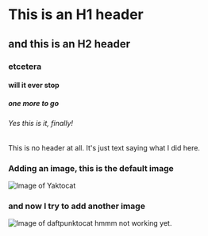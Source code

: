 # This is an H1 header
## and this is an H2 header
### etcetera
#### will it ever stop
##### one more to go
###### Yes this is it, finally!
This is no header at all. It's just text saying what I did here. 

### Adding an image, this is the default image
![Image of Yaktocat](https://octodex.github.com/images/yaktocat.png)

### and now I try to add another image
![Image of daftpunktocat](https://octodex.github.com/daftpunktocat-guy/)
hmmm not working yet. 

